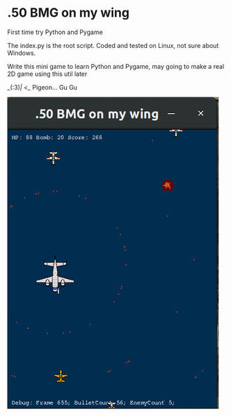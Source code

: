 # .50 BMG on my wing
First time try Python and Pygame

The index.py is the root script. Coded and tested on Linux, not sure about Windows.

Write this mini game to learn Python and Pygame, may going to make a real 2D game using this util later

\_(:3)_| <\__ Pigeon... Gu Gu

![screen shot](https://raw.githubusercontent.com/captdam/.50-BMG-on-my-wing/master/screenshot-1.png "In-game screenshot")
